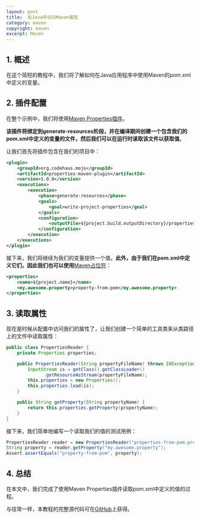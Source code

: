 ```yaml
---
layout: post
title:  在Java中访问Maven属性
category: maven
copyright: maven
excerpt: Maven
---
```


## 1. 概述

在这个简短的教程中，我们将了解如何在Java应用程序中使用Maven的pom.xml中定义的变量。

## 2. 插件配置

在整个示例中，我们将使用[Maven Properties插件](https://www.mojohaus.org/properties-maven-plugin/)。

**该插件将绑定到generate-resources阶段，并在编译期间创建一个包含我们的pom.xml中定义的变量的文件，然后我们可以在运行时读取该文件以获取值**。

让我们首先将插件包含在我们的项目中：

```xml
<plugin>
    <groupId>org.codehaus.mojo</groupId>
    <artifactId>properties-maven-plugin</artifactId>
    <version>1.0.0</version>
    <executions>
        <execution>
            <phase>generate-resources</phase>
            <goals>
                <goal>write-project-properties</goal>
            </goals>
            <configuration>
                <outputFile>${project.build.outputDirectory}/properties-from-pom.properties</outputFile>
            </configuration>
        </execution>
    </executions>
</plugin>
```

接下来，我们将继续为我们的变量提供一个值。**此外，由于我们在pom.xml中定义它们，因此我们也可以使用**[Maven占位符](https://github.com/cko/predefined_maven_properties/blob/master/README.md)：

```xml
<properties> 
    <name>${project.name}</name> 
    <my.awesome.property>property-from-pom</my.awesome.property> 
</properties>
```

## 3. 读取属性

现在是时候从配置中访问我们的属性了，让我们创建一个简单的工具类来从类路径上的文件中读取属性：

```java
public class PropertiesReader {
    private Properties properties;

    public PropertiesReader(String propertyFileName) throws IOException {
        InputStream is = getClass().getClassLoader()
              .getResourceAsStream(propertyFileName);
        this.properties = new Properties();
        this.properties.load(is);
    }

    public String getProperty(String propertyName) {
        return this.properties.getProperty(propertyName);
    }
}
```

接下来，我们简单地编写一个读取我们的值的测试用例：

```java
PropertiesReader reader = new PropertiesReader("properties-from-pom.properties"); 
String property = reader.getProperty("my.awesome.property");
Assert.assertEquals("property-from-pom", property);
```

## 4. 总结

在本文中，我们完成了使用Maven Properties插件读取pom.xml中定义的值的过程。

与往常一样，本教程的完整源代码可在[GitHub](https://github.com/tuyucheng7/taketoday-tutorial4j/tree/master/maven.modules)上获得。